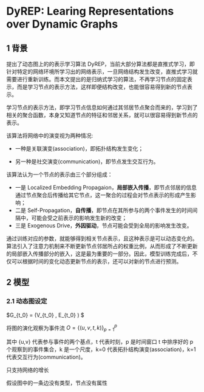 # DyREP: Learing Representations over Dynamic Graphs

## 1 背景

提出了动态图上的的表示学习算法 DyREP，当前大部分算法都是直推式学习，即针对特定的网络环境所学习出的网络表示，一旦网络结构发生改变，直推式学习就需要进行重新训练。而本文提出的是归纳式学习的算法，不再学习节点的固定表示，而是学习节点的表示方法，这样即便结构改变，也能很容易得到新的节点表示。

学习节点的表示方法，即学习节点信息如何通过其邻居节点聚合而来的，学习到了相关的聚合函数，本身又知道节点的特征和邻居关系，就可以很容易得到新节点的表示。

该算法将网络中的演变视为两种情况:

- 一种是关联演变(association)，即拓扑结构发生变化；

- 另一种是社交演变(communication)，即节点发生交互行为。

该算法认为一个节点的表示由三个部分组成：

- 一是 Localized Embedding Propagaion，**局部嵌入传播**，即节点邻居的信息通过节点聚合后传播给其它节点，这一聚合的过程会对节点表示的形成产生影响；
- 二是 Self-Propagation，**自传播**，即节点在其所参与的两个事件发生的时间间隔中，可能会受之前表示的影响发生新的改变；
- 三是 Exogenous Drive，**外因驱动**，节点可能会受到全局的影响发生改变。

通过训练对应的参数，就能够得到相关节点表示，且这种表示是可以动态变化的。算法引入了注意力机制来不断更新节点邻居所占的权重比例，从而形成了不断更新的局部嵌入传播部分的嵌入，这是最为重要的一部分。因此，模型训练完成后，不仅可以根据时间的变化动态更新节点的表示，还可以对新的节点进行预测。

## 2 模型

### 2.1 动态图设定

$G_{t_0} = (V_{t_0} , E_{t_0} ) $

将图的演化观察为事件流 $O=\{(u,v,t,k)\}^{p}_{p=1}$

其中 {u,v} 代表参与事件的两个基点，t 代表时刻，p 是时间窗口 t 中排序好的 p 个观察到的事件集合，k 是一个尺度，k=0 代表拓扑结构演变(association)，k=1 代表交互行为(communication)。

只支持网络的增长

假设图中的一条边没有类型，节点没有属性

